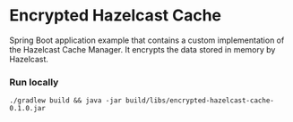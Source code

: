 # Encrypted Hazelcast Cache

Spring Boot application example that contains a custom implementation of the Hazelcast Cache Manager.
It encrypts the data stored in memory by Hazelcast.

### Run locally

```
./gradlew build && java -jar build/libs/encrypted-hazelcast-cache-0.1.0.jar
```

